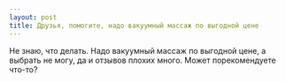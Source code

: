 ```yaml
---
layout: post 
title: Друзья, помогите, надо вакуумный массаж по выгодной цене 
--- 
```

Не знаю, что делать. Надо вакуумный массаж по выгодной цене, а выбрать не могу, да и отзывов плохих много. Может порекомендуете что-то?